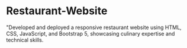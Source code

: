 # Restaurant-Website
"Developed and deployed a responsive restaurant website using HTML, CSS, JavaScript, and Bootstrap 5, showcasing culinary expertise and technical skills.
